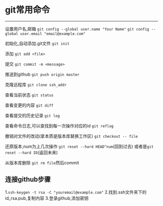 # git常用命令  #

----------


设置用户名,邮箱
`git config --global user.name "Your Name"`
`git config --global user.email "email@example.com"`

初始化,自动添加.git文件
`git init`

添加
`git add <file>`

提交
`git commit -m <message>`

推送到github
`git push origin master`

克隆远程库
`git clone ssh_addr`

查看当前状态
`git status`

查看变更的内容
`git diff`

查看提交的历史记录
`git log`

查看命令日志,可以查找到每一次操作对应的id
`git reflog`

撤销对文件的改动(拿本质是版本库替换工作区)
`git checkout -- file`

还原版本,num为上几次操作
`git reset --hard HEAD^num`(回到过去)
或者是`git reset --hard ID`(返回未来)

从版本库删除
`git rm file`然后commit

## 连接github步骤 ##

1.`ssh-keygen -t rsa -C "youremail@example.com"`
2.找到.ssh文件夹下的id_rsa.pub,复制内容
3.登录github,添加密钥
